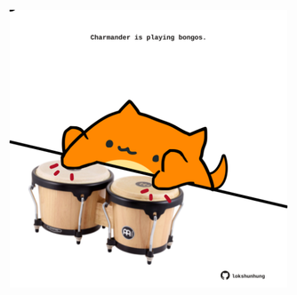 <!-- built at 06/07/2022, 10:01:13 UTC -->
<p align="center">
  <img width="500" height="500" src="./ReadmeImage.svg">
</p>
